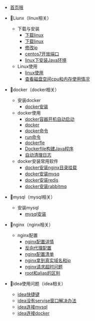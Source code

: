 * [首页哦](README.md)
* 🍑Liunx（linux相关）
  * 下载与安装
    * [下载linux](linux/linux下载.md)
    * [下载linux](linux/下载与安装(expect).md)
    * [修改ip](linux/修改ip.md)
    * [centos7开放端口](linux/开放端口.md)
    * [linux下安装Java环境](linux/java安装.md)
  * Linux使用
    * [linux使用](linux/linux使用.md)
    * [查看磁盘空间cpu和内存使用情况](linux/查看磁盘空间cpu和内存情况.md)
* 🍑docker（docker相关）
  * 安装docker
    * [docker安装](docker/安装docker.md)
  * docker使用
    * [docker容器开机自动启动](docker/docker容器开机自动启动.md)
    * [docker](docker/docker(狂神).md)
    * [docker命令](docker/docker命令(知乎).md)
    * [run命令](docker/run命令.md)
    * [dockerfle](docker/dockerfile.md)
    * [Dockerfile构建Java程序](docker/Dockerfile构建Java程序.md)
    * [自动清理日志](docker/自动清理日志.md)
  * docker安装常用软件
    * [docker安装nginx目录挂载](docker/安装常用软件/docker安装nginx目录挂载.md)
    * [docker安装mysq](docker/安装常用软件/docker安装mysql.md)
    * [docker安装redis](docker/安装常用软件/docker安装redis.md)
    * [docker安装rabbitmq](docker/安装常用软件/docker安装rabbitmq.md)
* 🍑mysql（mysql相关）
  * 安装mysql
    * [mysql安装](mysql/下载安装/MySQL下载和安装.md)
* 🍑nginx（nginx相关）
  * nginx配置
    * [nginx配置详情](nginx/nginx配置详情.md)
    * [反向代理配置](nginx/反向代理配置.md)
    * [nginx配置清单](nginx/nginx配置清单.md)
    * [nginx拿到真实域名和ip](nginx/nginx拿到真实域名和ip.md)
    * [nginx请求超时问题](nginx/nginx请求超时问题.md)
    * [root和alias的区别](nginx/root和alias的区别.md)

* 🍑idea使用问题（idea相关）
  * [idea快捷键](idea/idea快捷键.md)
  * [idea没有servise窗口解决办法](idea/idea没有servise窗口解决办法.md)
  * [idea连接mysql](idea/idea连接mysql/idea连接mysql.md)
  * [idea连接docker](idea/idea连接docker/idea连接docker.md)


